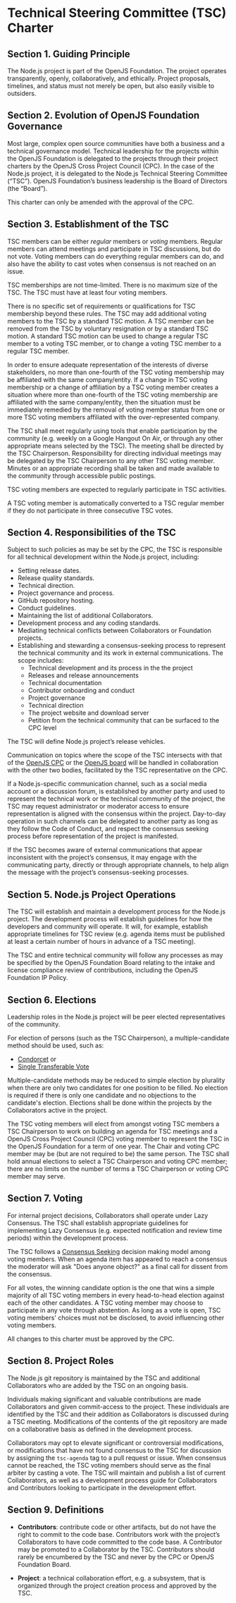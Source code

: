 # Technical Steering Committee (TSC) Charter

## Section 1. Guiding Principle

The Node.js project is part of the OpenJS Foundation. The project
operates transparently, openly, collaboratively, and ethically.
Project proposals, timelines, and status must not merely be
open, but also easily visible to outsiders.

## Section 2. Evolution of OpenJS Foundation Governance

Most large, complex open source communities have both a business and a
technical governance model. Technical leadership for the projects
within the OpenJS Foundation is delegated to the projects through
their project charters by the OpenJS Cross Project Council (CPC).
In the case of the Node.js project, it is delegated to the Node.js
Technical Steering Committee (“TSC”). OpenJS Foundation’s business
leadership is the Board of Directors (the “Board”).

This charter can only be amended with the approval of the CPC.

## Section 3. Establishment of the TSC

TSC members can be either _regular_ members or _voting_ members. Regular
members can attend meetings and participate in TSC discussions, but do not
vote. Voting members can do everything regular members can do, and also have
the ability to cast votes when consensus is not reached on an issue.

TSC memberships are not time-limited. There is no maximum size of the TSC.
The TSC must have at least four voting members.

There is no specific set of requirements or qualifications for TSC
membership beyond these rules. The TSC may add additional voting members to the
TSC by a standard TSC motion. A TSC member can be removed from the
TSC by voluntary resignation or by a standard TSC motion. A standard TSC motion
can be used to change a regular TSC member to a voting TSC member, or to change
a voting TSC member to a regular TSC member.

In order to ensure adequate representation of the interests of diverse stakeholders,
no more than one-fourth of the TSC voting membership may be affiliated with the same
company/entity.
If a change in TSC voting membership or a change of affiliation by a TSC voting member
creates a situation where more than one-fourth of the TSC voting membership are
affiliated with the same company/entity, then the situation must be immediately remedied
by the removal of voting member status from one or more TSC voting members affiliated
with the over-represented company.

The TSC shall meet regularly using tools that enable participation by the
community (e.g. weekly on a Google Hangout On Air, or through any other
appropriate means selected by the TSC). The meeting shall be directed by
the TSC Chairperson. Responsibility for directing individual meetings may be
delegated by the TSC Chairperson to any other TSC voting member. Minutes or an
appropriate recording shall be taken and made available to the community
through accessible public postings.

TSC voting members are expected to regularly participate in TSC activities.

A TSC voting member is automatically converted to a TSC regular member if
they do not participate in three consecutive TSC votes.

## Section 4. Responsibilities of the TSC

Subject to such policies as may be set by the CPC, the TSC is
responsible for all technical development within the Node.js project,
including:

* Setting release dates.
* Release quality standards.
* Technical direction.
* Project governance and process.
* GitHub repository hosting.
* Conduct guidelines.
* Maintaining the list of additional Collaborators.
* Development process and any coding standards.
* Mediating technical conflicts between Collaborators or Foundation
  projects.
* Establishing and stewarding a consensus-seeking process to represent the technical community and its work in external communications. The scope includes:
  * Technical development and its process in the the project
  * Releases and release announcements
  * Technical documentation
  * Contributor onboarding and conduct
  * Project governance
  * Technical direction
  * The project website and download server
  * Petition from the technical community that can be surfaced to the CPC level

The TSC will define Node.js project’s release vehicles.

Communication on topics where the scope of the TSC intersects with that of the [OpenJS CPC](https://github.com/openjs-foundation/cross-project-council/blob/main/CPC-CHARTER.md) or the [OpenJS board](https://images.prismic.io/openjsf/c31b195a-83c9-4d89-9d92-d0cb8840ea20_OpenJS-Foundation-Bylaws-2023-09-18.pdf) will be handled in collaboration with the other two bodies, facilitated by the TSC representative on the CPC.

If a Node.js-specific communication channel, such as a social media account or a discussion forum, is established by another party and used to represent the technical work or the technical community of the project, the TSC may request administrator or moderator access to ensure representation is aligned with the consensus within the project. Day-to-day operation in such channels can be delegated to another party as long as they follow the Code of Conduct, and respect the consensus seeking process before representation of the project is manifested.

If the TSC becomes aware of external communications that appear inconsistent with the project’s consensus, it may engage with the communicating party, directly or through appropriate channels, to help align the message with the project’s consensus-seeking processes.

## Section 5. Node.js Project Operations

The TSC will establish and maintain a development process for the
Node.js project. The development process will establish guidelines
for how the developers and community will operate. It will, for example,
establish appropriate timelines for TSC review (e.g. agenda items must be
published at least a certain number of hours in advance of a TSC
meeting).

The TSC and entire technical community will follow any processes as may
be specified by the OpenJS Foundation Board relating to the intake and license
compliance review of contributions, including the OpenJS Foundation IP Policy.

## Section 6. Elections

Leadership roles in the Node.js project will be peer elected
representatives of the community.

For election of persons (such as the TSC Chairperson), a multiple-candidate
method should be used, such as:

* [Condorcet][] or
* [Single Transferable Vote][]

Multiple-candidate methods may be reduced to simple election by plurality
when there are only two candidates for one position to be filled. No
election is required if there is only one candidate and no objections to
the candidate's election. Elections shall be done within the projects by
the Collaborators active in the project.

The TSC voting members will elect from amongst voting TSC members a TSC
Chairperson to work on building an agenda for TSC meetings and a OpenJS
Cross Project Council (CPC) voting member to represent the TSC in
the OpenJS Foundation for a term of one year. The Chair and voting CPC
member may be (but are not required to be) the same person.
The TSC shall hold annual elections to select a TSC Chairperson and
voting CPC member; there are no limits on the number
of terms a TSC Chairperson or voting CPC member may serve.

## Section 7. Voting

For internal project decisions, Collaborators shall operate under Lazy
Consensus. The TSC shall establish appropriate guidelines for
implementing Lazy Consensus (e.g. expected notification and review time
periods) within the development process.

The TSC follows a [Consensus Seeking][] decision making model among voting members.
When an agenda item has appeared to reach a consensus the moderator will ask
"Does anyone object?" as a final call for dissent from the consensus.

For all votes, the winning candidate option is the one that wins a simple
majority of all TSC voting members in every head-to-head election against each
of the other candidates. A TSC voting member may choose to participate in any
vote through abstention. As long as a vote is open, TSC voting members' choices
must not be disclosed, to avoid influencing other voting members.

All changes to this charter must be approved by the CPC.

## Section 8. Project Roles

The Node.js git repository is maintained by the TSC and
additional Collaborators who are added by the TSC on an ongoing basis.

Individuals making significant and valuable contributions are made Collaborators
and given commit-access to the project. These individuals are identified by the
TSC and their addition as Collaborators is discussed during a TSC meeting.
Modifications of the contents of the git repository are made on a collaborative
basis as defined in the development process.

Collaborators may opt to elevate significant or controversial
modifications, or modifications that have not found consensus to the TSC
for discussion by assigning the `tsc-agenda` tag to a pull request or
issue. When consensus cannot be reached, the TSC voting members should serve as
the final arbiter by casting a vote. The TSC will maintain and publish a list of
current Collaborators, as well as a development process guide for Collaborators
and Contributors looking to participate in the development effort.

## Section 9. Definitions

* **Contributors**: contribute code or other artifacts, but do not have
  the right to commit to the code base. Contributors work with the
  project’s Collaborators to have code committed to the code base. A
  Contributor may be promoted to a Collaborator by the TSC. Contributors should
  rarely be encumbered by the TSC and never by the CPC or OpenJS Foundation Board.

* **Project**: a technical collaboration effort, e.g. a subsystem, that
  is organized through the project creation process and approved by the
  TSC.

[Condorcet]: https://en.wikipedia.org/wiki/Condorcet_method
[Consensus Seeking]: https://en.wikipedia.org/wiki/Consensus-seeking_decision-making
[Single Transferable Vote]: https://en.wikipedia.org/wiki/Single_transferable_vote
